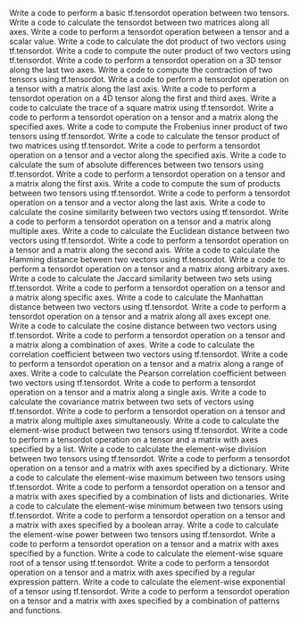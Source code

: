 Write a code to perform a basic tf.tensordot operation between two tensors.
Write a code to calculate the tensordot between two matrices along all axes.
Write a code to perform a tensordot operation between a tensor and a scalar value.
Write a code to calculate the dot product of two vectors using tf.tensordot.
Write a code to compute the outer product of two vectors using tf.tensordot.
Write a code to perform a tensordot operation on a 3D tensor along the last two axes.
Write a code to compute the contraction of two tensors using tf.tensordot.
Write a code to perform a tensordot operation on a tensor with a matrix along the last axis.
Write a code to perform a tensordot operation on a 4D tensor along the first and third axes.
Write a code to calculate the trace of a square matrix using tf.tensordot.
Write a code to perform a tensordot operation on a tensor and a matrix along the specified axes.
Write a code to compute the Frobenius inner product of two tensors using tf.tensordot.
Write a code to calculate the tensor product of two matrices using tf.tensordot.
Write a code to perform a tensordot operation on a tensor and a vector along the specified axis.
Write a code to calculate the sum of absolute differences between two tensors using tf.tensordot.
Write a code to perform a tensordot operation on a tensor and a matrix along the first axis.
Write a code to compute the sum of products between two tensors using tf.tensordot.
Write a code to perform a tensordot operation on a tensor and a vector along the last axis.
Write a code to calculate the cosine similarity between two vectors using tf.tensordot.
Write a code to perform a tensordot operation on a tensor and a matrix along multiple axes.
Write a code to calculate the Euclidean distance between two vectors using tf.tensordot.
Write a code to perform a tensordot operation on a tensor and a matrix along the second axis.
Write a code to calculate the Hamming distance between two vectors using tf.tensordot.
Write a code to perform a tensordot operation on a tensor and a matrix along arbitrary axes.
Write a code to calculate the Jaccard similarity between two sets using tf.tensordot.
Write a code to perform a tensordot operation on a tensor and a matrix along specific axes.
Write a code to calculate the Manhattan distance between two vectors using tf.tensordot.
Write a code to perform a tensordot operation on a tensor and a matrix along all axes except one.
Write a code to calculate the cosine distance between two vectors using tf.tensordot.
Write a code to perform a tensordot operation on a tensor and a matrix along a combination of axes.
Write a code to calculate the correlation coefficient between two vectors using tf.tensordot.
Write a code to perform a tensordot operation on a tensor and a matrix along a range of axes.
Write a code to calculate the Pearson correlation coefficient between two vectors using tf.tensordot.
Write a code to perform a tensordot operation on a tensor and a matrix along a single axis.
Write a code to calculate the covariance matrix between two sets of vectors using tf.tensordot.
Write a code to perform a tensordot operation on a tensor and a matrix along multiple axes simultaneously.
Write a code to calculate the element-wise product between two tensors using tf.tensordot.
Write a code to perform a tensordot operation on a tensor and a matrix with axes specified by a list.
Write a code to calculate the element-wise division between two tensors using tf.tensordot.
Write a code to perform a tensordot operation on a tensor and a matrix with axes specified by a dictionary.
Write a code to calculate the element-wise maximum between two tensors using tf.tensordot.
Write a code to perform a tensordot operation on a tensor and a matrix with axes specified by a combination of lists and dictionaries.
Write a code to calculate the element-wise minimum between two tensors using tf.tensordot.
Write a code to perform a tensordot operation on a tensor and a matrix with axes specified by a boolean array.
Write a code to calculate the element-wise power between two tensors using tf.tensordot.
Write a code to perform a tensordot operation on a tensor and a matrix with axes specified by a function.
Write a code to calculate the element-wise square root of a tensor using tf.tensordot.
Write a code to perform a tensordot operation on a tensor and a matrix with axes specified by a regular expression pattern.
Write a code to calculate the element-wise exponential of a tensor using tf.tensordot.
Write a code to perform a tensordot operation on a tensor and a matrix with axes specified by a combination of patterns and functions.